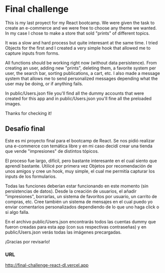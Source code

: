 # Final challenge

This is my last proyect for my React bootcamp. We were given the task to create an e-commerce and we were free to choose any theme we wanted. In my case I chose to make a store that sold "prints" of different topics.

It was a slow and hard process but quite interesant at the same time. I tried Objects for the first and I created a very simple hook that allowed me to capture inputs from forms.

All functions should be working right now (without data persistence). From creating an user, adding new "prints", deleting them, a favorite system per user, the search bar, sorting publications, a cart, etc. I also made a message system that allows me to send personalized messages depending what the user may be doing, or if anything fails.

In public/Users.json file you'll find all the dummy accounts that were created for this app and in public/Users.json you'll fine all the preloaded images.

Thanks for checking it!

## Desafío final

Este es mi proyecto final para el bootcamp de React. Se nos pidió realizar una e-commerce con temática libre y en mi caso decidí crear una tienda que vende "impresiones" de distintos tópicos.

El proceso fue largo, difícil, pero bastante interesante en el cual siento que aprendí bastante. Utilicé por primera vez Objetos por recomendación de unos amigos y cree un hook, muy simple, el cual me permitía capturar los inputs de los formularios.

Todas las funciones deberían estar funcionando en este momento (sin persistencias de datos). Desde la creación de usuarios, el añadir "impresiones", borrarlas, un sistema de favoritos por usuario, un carrito de compras, etc. Cree también un sistema de mensajes en el cual puedo yo enviar comentarios personalizados dependiendo de lo que uno haga click o si algo falla.

En el archivo public/Users.json encontrarás todos las cuentas dummy que fueron creadas para esta app (con sus respectivas contraseñas) y en public/Users.json verás todas las imágenes precargadas.

¡Gracias por revisarlo!

### URL

http://final-challenge-react-dl.vercel.app